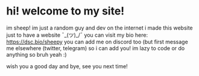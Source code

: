 # hi! welcome to my site!

im sheep! im just a random guy and dev on the internet
i made this website just to have a website ¯\_(ツ)_/¯
you can visit my bio here: https://dsc.bio/sheepy
you can add me on discord too (but first message me elsewhere (twitter, telegram) so i can add you!
im lazy to code or do anything so bruh yeah :)

wish you a good day and bye, see you next time!
